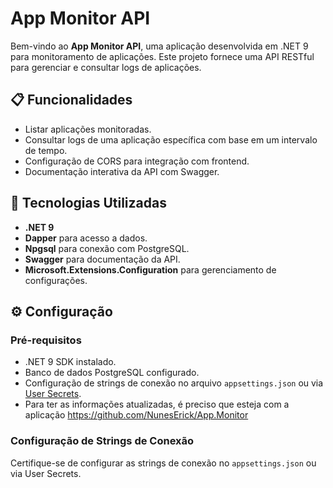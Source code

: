 # App Monitor API

Bem-vindo ao **App Monitor API**, uma aplicação desenvolvida em .NET 9 para monitoramento de aplicações. Este projeto fornece uma API RESTful para gerenciar e consultar logs de aplicações.

## 📋 Funcionalidades

- Listar aplicações monitoradas.
- Consultar logs de uma aplicação específica com base em um intervalo de tempo.
- Configuração de CORS para integração com frontend.
- Documentação interativa da API com Swagger.

## 🚀 Tecnologias Utilizadas

- **.NET 9**
- **Dapper** para acesso a dados.
- **Npgsql** para conexão com PostgreSQL.
- **Swagger** para documentação da API.
- **Microsoft.Extensions.Configuration** para gerenciamento de configurações.

## ⚙️ Configuração

### Pré-requisitos

- .NET 9 SDK instalado.
- Banco de dados PostgreSQL configurado.
- Configuração de strings de conexão no arquivo `appsettings.json` ou via [User Secrets](https://learn.microsoft.com/pt-br/aspnet/core/security/app-secrets).
- Para ter as informações atualizadas, é preciso que esteja com a aplicação https://github.com/NunesErick/App.Monitor

### Configuração de Strings de Conexão

Certifique-se de configurar as strings de conexão no `appsettings.json` ou via User Secrets.